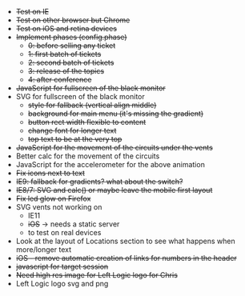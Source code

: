 * ~~Test on IE~~
* ~~Test on other browser but Chrome~~
* ~~Test on iOS and retina devices~~
* ~~Implement phases (config.phase)~~
	* ~~0: before selling any ticket~~
	* ~~1: first batch of tickets~~
	* ~~2: second batch of tickets~~
	* ~~3: release of the topics~~
	* ~~4: after conference~~
* ~~JavaScript for fullscreen of the black monitor~~
* SVG for fullscreen of the black monitor
	* ~~style for fallback (vertical align middle)~~
	* ~~background for main menu (it's missing the gradient)~~
	* ~~button rect width flexible to content~~
	* ~~change font for longer text~~
	* ~~top text to be at the very top~~
* ~~JavaScript for the movement of the circuits under the vents~~
* Better calc for the movement of the circuits
* JavaScript for the accelerometer for the above animation
* ~~Fix icons next to text~~
* ~~IE9: fallback for gradients? what about the switch?~~
* ~~IE8/7: SVG and calc() or maybe leave the mobile first layout~~
* ~~Fix led glow on Firefox~~
* SVG vents not working on
	* IE11
	* ~~iOS~~ -> needs a static server
	* to test on real devices
* Look at the layout of Locations section to see what happens when more/longer text
* ~~iOS - remove automatic creation of links for numbers in the header~~
* ~~javascript for target session~~
* ~~Need high res image for Left Logic logo for Chris~~
* Left Logic logo svg and png